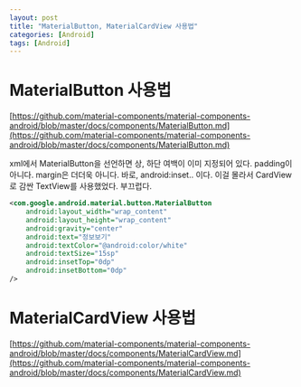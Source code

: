 ```yaml
---
layout: post
title: "MaterialButton, MaterialCardView 사용법"
categories: [Android]
tags: [Android]
---
```


# MaterialButton 사용법

[https://github.com/material-components/material-components-android/blob/master/docs/components/MaterialButton.md](https://github.com/material-components/material-components-android/blob/master/docs/components/MaterialButton.md)



xml에서 MaterialButton을 선언하면 상, 하단 여백이 이미 지정되어 있다. padding이 아니다. margin은 더더욱 아니다. 바로, android:inset.. 이다. 이걸 몰라서 CardView로 감싼 TextView를 사용했었다. 부끄럽다.

```xml
<com.google.android.material.button.MaterialButton
	android:layout_width="wrap_content"
	android:layout_height="wrap_content"
	android:gravity="center"
	android:text="정보보기"
	android:textColor="@android:color/white"
	android:textSize="15sp"
	android:insetTop="0dp"
	android:insetBottom="0dp"
/>
```



# MaterialCardView 사용법

[https://github.com/material-components/material-components-android/blob/master/docs/components/MaterialCardView.md](https://github.com/material-components/material-components-android/blob/master/docs/components/MaterialCardView.md)





